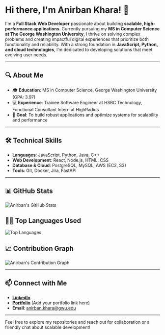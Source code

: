 # Hi there, I'm Anirban Khara! 👋

I'm a **Full Stack Web Developer** passionate about building **scalable, high-performance applications**. Currently pursuing my **MS in Computer Science at The George Washington University**, I thrive on solving complex problems and creating impactful digital experiences that prioritize both functionality and reliability. With a strong foundation in **JavaScript, Python, and cloud technologies**, I’m dedicated to developing solutions that meet evolving user needs.

---

## 🔍 About Me

- 🎓 **Education**: MS in Computer Science, George Washington University (GPA: 3.97)
- 💻 **Experience**: Trainee Software Engineer at HSBC Technology, Functional Consultant Intern at HighRadius
- 🎯 **Goal**: To build robust applications and optimize systems for scalability and performance

---

## 🛠️ Technical Skills

- **Languages**: JavaScript, Python, Java, C++
- **Web Development**: React, Node.js, HTML, CSS
- **Database & Cloud**: PostgreSQL, MySQL, AWS (EC2, S3)
- **Tools**: Git, Docker, Jira, FastAPI

---

## 📊 GitHub Stats

![Anirban's GitHub Stats](https://github-readme-stats.vercel.app/api?username=listerys&show_icons=true&theme=tokyonight)

## 🧑‍💻 Top Languages Used

![Top Languages](https://github-readme-stats.vercel.app/api/top-langs/?username=anirbankhara&layout=compact&theme=gruvbox)

## 📈 Contribution Graph

![Anirban's Contribution Graph](https://github-readme-activity-graph.vercel.app/graph?username=listerys&theme=github)

---

## 📫 Connect with Me

- **[LinkedIn](https://www.linkedin.com/in/anirbankhara)**
- **[Portfolio](#)** (Add your portfolio link here)
- **Email**: [anirban.khara@gwu.edu](mailto:anirban.khara@gwu.edu)

---

Feel free to explore my repositories and reach out for collaboration or a friendly chat about scalable development!
